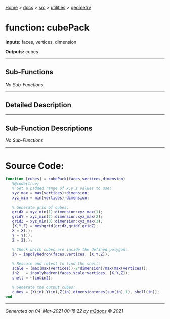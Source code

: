 [Home](../../../index.md) > [docs](../../../docs_index.md) > [src](../../src_index.md) > [utilities](../utilities_index.md) > [geometry](geometry_index.md)  


# function: cubePack



**Inputs:** faces, vertices, dimension

**Outputs:** cubes

 ***

## Sub-Functions

*No Sub-Functions*

 ***

## Detailed Description



 ***

## Sub-Function Descriptions

*No Sub-Functions*

 
 *** 

# Source Code:

 ```matlab 
 function [cubes] = cubePack(faces,vertices,dimension)
    %@code{true}
    % Get a padded range of x,y,z values to use:
    xyz_max = max(vertices)+dimension;
    xyz_min = min(vertices)-dimension;
    
    % Generate grid of cubes:
    gridX = xyz_min(1):dimension:xyz_max(1);
    gridY = xyz_min(2):dimension:xyz_max(2);
    gridZ = xyz_min(3):dimension:xyz_max(3);
    [X,Y,Z] = meshgrid(gridX,gridY,gridZ);
    X = X(:);
    Y = Y(:);
    Z = Z(:);
    
    % Check which cubes are inside the defined polygon:
    in = inpolyhedron(faces,vertices, [X,Y,Z]);
    
    % Rescale and retest to find the shell:
    scale = (max(max(vertices))-2*dimension)/max(max(vertices));
    in2   = inpolyhedron(faces,scale*vertices, [X,Y,Z]);
    shell = ~(in&in2);
    
    % Generate the output cubes:
    cubes = [X(in),Y(in),Z(in),dimension*ones(sum(in),1), shell(in)];
end 
``` 
 
***

*Generated on 04-Mar-2021 00:18:22 by [m2docs](https://github.com/crgnam-research/m2docs) © 2021*
